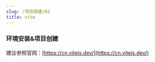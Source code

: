 ```yaml
---
slug: /项目搭建/02
title: vite
---
```


### 环境安装&项目创建
建议参照官网：[https://cn.vitejs.dev/](https://cn.vitejs.dev/)


